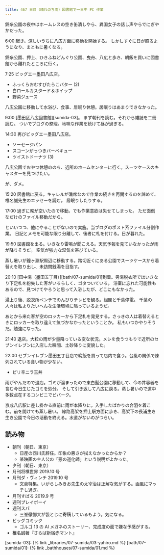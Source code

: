 ```yaml
---
title: 467 日目（晴れのち雨）図書館で一日中 PC 作業
---
```


錦糸公園の夜中はホームレスの空き缶潰しやら、異国女子の話し声やらでにぎやかだった。

6:00 起き。涼しいうちに八広方面に移動を開始する。
しかしすぐに日が照るようになり、まともに暑くなる。

錦糸公園、押上、ひきふねどんぐり公園、曳舟、八広と歩き、朝飯を買いに図書館から離れたところに行く。

7:25 ビッグエー墨田八広店。

* ふっくらおむすびたらこバター (2)
* 白ロールカスタード＆ホイップ
* 野菜ジュース

八広公園に移動して水浴び、食事、居眠り休憩。居眠りはあまりできなかった。

9:00 [墨田区八広図書館][sumida-03]。
まず朝刊を読む。それから雑誌を二冊読む。
ついでブログの整理。地味な作業を続けて昼が過ぎる。

14:30 再びビッグエー墨田八広店。

* ソーセージパン
* スコーンがっつきバーベキュー
* ツイストドーナツ (3)

八広公園でおやつ休憩ののち、近所のホームセンターに行く。スーツケースのキャスターを見つけたい。

が、ダメ。

15:20 図書館に戻る。キャレルが満席なので作業の続きを再開するのを諦めて、椎名誠先生のエッセーを読む。
居眠りしたりする。

17:00 過ぎに席が空いたので移動。でも作業意欲は失せてしまった。
ただ面倒なだけのファイル移動だから。

といいつつ、他にやることがないので実施。当ブログのポスト系ファイル分割作業。
日記とメモを可能な限り分離して、後者に札を付ける。日が暮れた。

19:50 図書館を出る。いきなり雷鳴が聞こえる。天気予報を見ていなかったが雨が降りそうだ。
空気が強力な湿気を帯びている。

蒸し暑いが鐘ヶ淵駅周辺に移動する。踏切近くにある公園でスーツケースから着替えを取り出し、未訪問銭湯を目指す。

20:10 [田中湯（墨田五丁目）][bath/07-sumida/01]到着。男湯脱衣所ではいきなり下足札を紛失した客がいるらしく、ゴタついている。
浴室に忘れた可能性もあるので、見つけてやろうと思って入浴したが、どこにもなかった。

湯上り後、脱衣所ベンチでのんびりテレビを観る。組閣と千葉停電。
千葉の人々は私よりたいへんな生活環境に陥っているようだ。

あとから来た客が空のロッカーから下足札を発見する。さっきの人は着替えるときにロッカーを取り違えて気づかなかったということか。
私もいつかやりそうだ。勉強になった。

21:40 退店。大粒の雨が少量降っている変な状況。メシを食うつもりで近所のセブンイレブンに入店した瞬間、土砂降りに変貌した。

22:00 セブンイレブン墨田五丁目店で晩飯を買って店内で食う。台風の関係で陳列されている食い物が少ない。

* ピリ辛ニラ玉丼

雨がやんだので退店。ゴミが溜まったので東白髭公園に移動して、今の丼容器を含む今日生じたゴミを処分。
そして引き返して八広に戻る。蒸し暑いので道中多数点在するコンビニでビバーク。

京成八広駅に差し掛かる直前に雨が本降りに。入手したばかりの合羽を着こむ。前を開けても蒸し暑い。
線路高架を押上駅方面に歩き、高架下の長浦生き生き公園で今日の活動を終える。水道がないのがつらい。

## 読み物

* 朝刊（朝日、東京）
  * 日産の西川氏辞任。印象の悪さが拭えなかったからか？
  * 某映画の主人公の「悪の道化師」という説明がよかった。
* 夕刊（朝日、東京）
* 月刊将棋世界 2019.10 号
* 月刊ダ・ヴィンチ 2019.10 号
  * 文豪特集。いがらしみきお先生の太宰治は正解な気がする。画風にマッチし過ぎ。
* 月刊すばる 2019.9 号
* 週刊プレイボーイ
* 週刊スパ
  * 三峯徹御大が袋とじに寄稿しているもよう。気になる。
* ビッグコミック
  * ゴルゴ 13 の AI メガネのストーリー、完成度の面で嫌な予感がする。
* 椎名誠著『さらば新宿赤マント』

[sumida-03]: {% link _libraries/07-sumida/03-yahiro.md %}
[bath/07-sumida/01]: {% link _bathhouses/07-sumida/01.md %}
